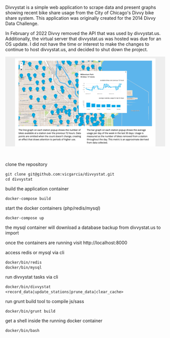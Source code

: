 Divvystat is a simple web application to scrape data and present graphs showing recent bike share usage from the City of Chicago's Divvy bike share system. This application was originally created for the 2014 Divvy Data Challenge.

In February of 2022 Divvy removed the API that was used by divvystat.us. Additionally, the virtual server that divvystat.us was hosted was due for an OS update. I did not have the time or interest to make the changes to continue to host divvystat.us, and decided to shut down the project.

![divvystat.us screenshot](https://raw.githubusercontent.com/vicgarcia/divvystat/master/public/screenshot.png)

<br />

clone the repository

```
git clone git@github.com:vicgarcia/divvystat.git
cd divvystat
```

build the application container

```
docker-compose build
```

start the docker containers (php/redis/mysql)

```
docker-compose up
```

the mysql container will download a database backup from divvystat.us to import

once the containers are running visit http://localhost:8000

access redis or mysql via cli

```
docker/bin/redis
docker/bin/mysql
```

run divvystat tasks via cli

```
docker/bin/divvystat <record_data|update_stations|prune_data|clear_cache>
```

run grunt build tool to compile js/sass

```
docker/bin/grunt build
```

get a shell inside the running docker container

```
docker/bin/bash
```
